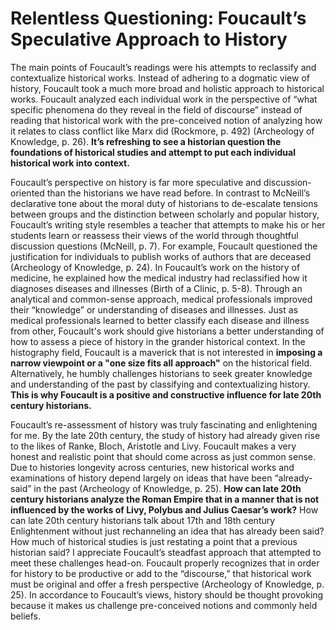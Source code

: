 # **Relentless Questioning: Foucault’s Speculative Approach to History** 

The main points of Foucault’s readings were his attempts to reclassify and contextualize historical works. Instead of adhering to a dogmatic view of history, Foucault took a much more broad and holistic approach to historical works. Foucault analyzed each individual work in the perspective of “what specific phenomena do they reveal in the field of discourse” instead of reading that historical work with the pre-conceived notion of analyzing how it relates to class conflict like Marx did (Rockmore, p. 492) (Archeology of Knowledge, p. 26). **It’s refreshing to see a historian question the foundations of historical studies and attempt to put each individual historical work into context.** 

Foucault’s perspective on history is far more speculative and discussion-oriented than the historians we have read before. In contrast to McNeill’s declarative tone about the moral duty of historians to de-escalate tensions between groups and the distinction between scholarly and popular history, Foucault’s writing style resembles a teacher that attempts to make his or her students learn or reassess their views of the world through thoughtful discussion questions (McNeill, p. 7). For example, Foucault questioned the justification for individuals to publish works of authors that are deceased (Archeology of Knowledge, p. 24). In Foucault’s work on the history of medicine, he explained how the medical industry had reclassified how it diagnoses diseases and illnesses (Birth of a Clinic, p. 5-8). Through an analytical and common-sense approach, medical professionals improved their “knowledge” or understanding of diseases and illnesses. Just as medical professionals learned to better classify each disease and illness from other, Foucault's work should give historians a better understanding of how to assess a piece of history in the grander historical context. In the histography field, Foucault is a maverick that is not interested in **imposing a narrow viewpoint or a "one size fits all approach"** on the historical field. Alternatively, he humbly challenges historians to seek greater knowledge and understanding of the past by classifying and contextualizing history. **This is why Foucault is a positive and constructive influence for late 20th century historians.** 

Foucault’s re-assessment of history was truly fascinating and enlightening for me. By the late 20th century, the study of history had already given rise to the likes of Ranke, Bloch, Aristotle and Livy. Foucault makes a very honest and realistic point that should come across as just common sense. Due to histories longevity across centuries, new historical works and examinations of history depend largely on ideas that have been “already-said” in the past (Archeology of Knowledge, p. 25). **How can late 20th century historians analyze the Roman Empire that in a manner that is not influenced by the works of Livy, Polybus and Julius Caesar’s work?** How can late 20th century historians talk about 17th and 18th century Enlightenment without just rechanneling an idea that has already been said? How much of historical studies is just restating a point that a previous historian said? I appreciate Foucault’s steadfast approach that attempted to meet these challenges head-on. Foucault properly recognizes that in order for history to be productive or add to the “discourse,” that historical work must be original and offer a fresh perspective (Archeology of Knowledge, p. 25). In accordance to Foucault’s views, history should be thought provoking because it makes us challenge pre-conceived notions and commonly held beliefs. 
